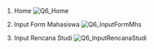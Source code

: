 1. Home
![Q6_Home](https://github.com/user-attachments/assets/415e6437-c771-4e63-b141-35ad60bb84e1)

   
3. Input Form Mahasiswa
![Q6_InputFormMhs](https://github.com/user-attachments/assets/d9afd162-16cb-42d5-836f-d34dae16c25b)

   
5. Input Rencana Studi
![Q6_InputRencanaStudi](https://github.com/user-attachments/assets/ccbcde6f-b2da-42f2-a0d7-98fe9a38e739)

   
